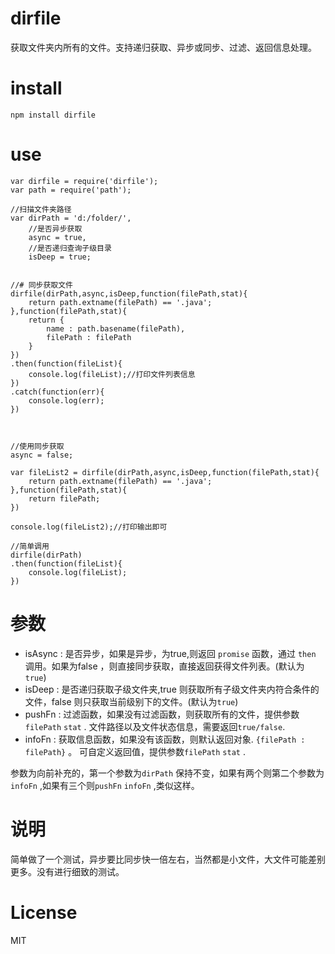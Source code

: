 # dirfile
获取文件夹内所有的文件。支持递归获取、异步或同步、过滤、返回信息处理。

# install 

```
npm install dirfile
```

# use
```
var dirfile = require('dirfile');
var path = require('path');

//扫描文件夹路径
var dirPath = 'd:/folder/',
    //是否异步获取
    async = true,
    //是否递归查询子级目录
    isDeep = true;


//# 同步获取文件
dirfile(dirPath,async,isDeep,function(filePath,stat){
    return path.extname(filePath) == '.java';
},function(filePath,stat){
    return {
        name : path.basename(filePath),
        filePath : filePath
    }
})
.then(function(fileList){
    console.log(fileList);//打印文件列表信息
})
.catch(function(err){
    console.log(err);
})



//使用同步获取
async = false;

var fileList2 = dirfile(dirPath,async,isDeep,function(filePath,stat){
    return path.extname(filePath) == '.java';
},function(filePath,stat){
    return filePath;
})

console.log(fileList2);//打印输出即可

//简单调用
dirfile(dirPath)
.then(function(fileList){
    console.log(fileList);
})

```

# 参数
- isAsync : 是否异步，如果是异步，为true,则返回 `promise` 函数，通过 `then` 调用。如果为false ，则直接同步获取，直接返回获得文件列表。(默认为`true`)
- isDeep : 是否递归获取子级文件夹,true 则获取所有子级文件夹内符合条件的文件，false 则只获取当前级别下的文件。(默认为`true`)
- pushFn : 过滤函数，如果没有过滤函数，则获取所有的文件，提供参数`filePath` `stat` . 文件路径以及文件状态信息，需要返回`true/false`. 
- infoFn : 获取信息函数，如果没有该函数，则默认返回对象. `{filePath : filePath}` 。 可自定义返回值，提供参数`filePath` `stat` . 

参数为向前补充的，第一个参数为`dirPath` 保持不变，如果有两个则第二个参数为 `infoFn` ,如果有三个则`pushFn` `infoFn` ,类似这样。


# 说明
简单做了一个测试，异步要比同步快一倍左右，当然都是小文件，大文件可能差别更多。没有进行细致的测试。

# License 
MIT